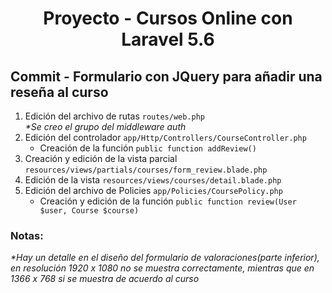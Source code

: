 
<!-- Title -->
<h1 align="center">Proyecto - Cursos Online con Laravel 5.6</h1>
<!-- End Title -->

<!-- Commit name -->
<h2>Commit - <strong>Formulario con JQuery para añadir una reseña al curso</strong></h2>
<!-- End Commit name -->

<!-- Commit instructions -->
<ol>
 <li>
   Edición del archivo de rutas <code>routes/web.php</code>
   <br>
   <em>*Se creo el grupo del middleware auth</em>
  </li>
  <li>
    Edición del controlador <code>app/Http/Controllers/CourseController.php</code>
    <ul>
      <li>Creación de la función <code>public function addReview()</code></li>
    </ul>
  </li>
  <li>Creación y edición de la vista parcial <code>resources/views/partials/courses/form_review.blade.php</code></li>
  <li>Edición de la vista <code>resources/views/courses/detail.blade.php</code></li>
  <li>
    Edición del archivo de Policies <code>app/Policies/CoursePolicy.php</code>
    <ul>
      <li>Creación y edición de la función <code>public function review(User $user, Course $course)</code></li>
    </ul>
  </li>
</ol>
<!-- End Commit instructions -->

  <!-- Notes -->
  <h3>Notas:</h3>
  <ul>
    
  </ul>

  <em>
    *Hay un detalle en el diseño del formulario de valoraciones(parte inferior), 
    en resolución 1920 x 1080 no se muestra correctamente, mientras que en 1366 x 768 si se muestra de acuerdo al curso
  </em>
  <!-- End notes -->